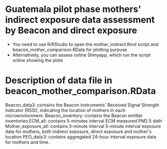 # Guatemala pilot phase mothers' indirect exposure data assessment by Beacon and direct exposure
- You need to use R/RStudio to open the mother_indirect.Rmd script and beacon_mother_comparison.RData for plotting purpuse
- Alternatively, you can assess online Shinyapp, which run the script online showing the plots

# Description of data file in beacon_mother_comparison.RData
Beacon_data3: contains the Beacon instruments' Received Signal Strength Indicator (RSSI), indicating the location of mothers in each microenvironment.
Beacon_inventory: contains the Beacon emitter inventories
ECM_all: contains 5-minutes interval ECM measured PM2.5 dath
Mother_exposure_all: contains 5-minute interval 5-minute interval exposure data for mothers, both indirect exposure, direct exposure and mother's location
PEO_daily3: contains aggregated 24-hour interval exposure data for mothers and time.
